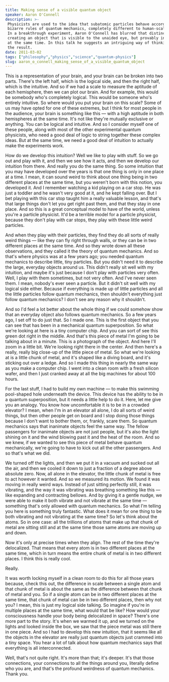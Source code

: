 ```yaml
---
title: Making sense of a visible quantum object
speaker: Aaron O'Connell
description: >-
 Physicists are used to the idea that subatomic particles behave according to the
 bizarre rules of quantum mechanics, completely different to human-scale objects.
 In a breakthrough experiment, Aaron O'Connell has blurred that distinction by
 creating an object that is visible to the unaided eye, but provably in two places
 at the same time. In this talk he suggests an intriguing way of thinking about
 the result.
date: 2011-03-02
tags: ["philosophy","physics","science","quantum-physics"]
slug: aaron_o_connell_making_sense_of_a_visible_quantum_object
---
```


This is a representation of your brain, and your brain can be broken into two parts.
There's the left half, which is the logical side, and then the right half, which is the
intuitive. And so if we had a scale to measure the aptitude of each hemisphere, then we
can plot our brain. And for example, this would be somebody who's completely logical. This
would be someone who's entirely intuitive. So where would you put your brain on this
scale? Some of us may have opted for one of these extremes, but I think for most people in
the audience, your brain is something like this — with a high aptitude in both hemispheres
at the same time. It's not like they're mutually exclusive or anything. You can be logical
and intuitive. And so I consider myself one of these people, along with most of the other
experimental quantum physicists, who need a good deal of logic to string together these
complex ideas. But at the same time, we need a good deal of intuition to actually make the
experiments work.

How do we develop this intuition? Well we like to play with stuff. So we go out and play
with it, and then we see how it acts, and then we develop our intuition from there. And
really you do the same thing. So some intuition that you may have developed over the years
is that one thing is only in one place at a time. I mean, it can sound weird to think
about one thing being in two different places at the same time, but you weren't born with
this notion, you developed it. And I remember watching a kid playing on a car stop. He was
just a toddler and he wasn't very good at it, and he kept falling over. But I bet playing
with this car stop taught him a really valuable lesson, and that's that large things don't
let you get right past them, and that they stay in one place. And so this is a great
conceptual model to have of the world, unless you're a particle physicist. It'd be a
terrible model for a particle physicist, because they don't play with car stops, they play
with these little weird particles.

And when they play with their particles, they find they do all sorts of really weird
things — like they can fly right through walls, or they can be in two different places at
the same time. And so they wrote down all these observations, and they called it the
theory of quantum mechanics. And so that's where physics was at a few years ago; you needed
quantum mechanics to describe little, tiny particles. But you didn't need it to describe
the large, everyday objects around us. This didn't really sit well with my intuition, and
maybe it's just because I don't play with particles very often. Well, I play with them
sometimes, but not very often. And I've never seen them. I mean, nobody's ever seen a
particle. But it didn't sit well with my logical side either. Because if everything is
made up of little particles and all the little particles follow quantum mechanics, then
shouldn't everything just follow quantum mechanics? I don't see any reason why it
shouldn't.

And so I'd feel a lot better about the whole thing if we could somehow show that an
everyday object also follows quantum mechanics. So a few years ago, I set off to do just
that. So I made one. This is the first object that you can see that has been in a
mechanical quantum superposition. So what we're looking at here is a tiny computer chip.
And you can sort of see this green dot right in the middle. And that's this piece of metal
I'm going to be talking about in a minute. This is a photograph of the object. And here
I'll zoom in a little bit. We're looking right there in the center. And then here's a
really, really big close-up of the little piece of metal. So what we're looking at is a
little chunk of metal, and it's shaped like a diving board, and it's sticking out over a
ledge. And so I made this thing in nearly the same way as you make a computer chip. I went
into a clean room with a fresh silicon wafer, and then I just cranked away at all the big
machines for about 100 hours.

For the last stuff, I had to build my own machine — to make this swimming pool-shaped hole
underneath the device. This device has the ability to be in a quantum superposition, but
it needs a little help to do it. Here, let me give you an analogy. You know how
uncomfortable it is to be in a crowded elevator? I mean, when I'm in an elevator all
alone, I do all sorts of weird things, but then other people get on board and I stop doing
those things because I don't want to bother them, or, frankly, scare them. So quantum
mechanics says that inanimate objects feel the same way. The fellow passengers for
inanimate objects are not just people, but it's also the light shining on it and the wind
blowing past it and the heat of the room. And so we knew, if we wanted to see this piece
of metal behave quantum mechanically, we're going to have to kick out all the other
passengers. And so that's what we did.

We turned off the lights, and then we put it in a vacuum and sucked out all the air, and
then we cooled it down to just a fraction of a degree above absolute zero. Now, all alone
in the elevator, the little chunk of metal is free to act however it wanted. And so we
measured its motion. We found it was moving in really weird ways. Instead of just sitting
perfectly still, it was vibrating, and the way it was vibrating was breathing something
like this — like expanding and contracting bellows. And by giving it a gentle nudge, we
were able to make it both vibrate and not vibrate at the same time — something that's only
allowed with quantum mechanics. So what I'm telling you here is something truly fantastic.
What does it mean for one thing to be both vibrating and not vibrating at the same time?
So let's think about the atoms. So in one case: all the trillions of atoms that make up
that chunk of metal are sitting still and at the same time those same atoms are moving up
and down.

Now it's only at precise times when they align. The rest of the time they're delocalized.
That means that every atom is in two different places at the same time, which in turn
means the entire chunk of metal is in two different places. I think this is really cool.

Really.

It was worth locking myself in a clean room to do this for all those years because, check
this out, the difference in scale between a single atom and that chunk of metal is about
the same as the difference between that chunk of metal and you. So if a single atom can be
in two different places at the same time, that chunk of metal can be in two different
places, then why not you? I mean, this is just my logical side talking. So imagine if
you're in multiple places at the same time, what would that be like? How would your
consciousness handle your body being delocalized in space? There's one more part to the
story. It's when we warmed it up, and we turned on the lights and looked inside the box,
we saw that the piece metal was still there in one piece. And so I had to develop this new
intuition, that it seems like all the objects in the elevator are really just quantum
objects just crammed into a tiny space. You hear a lot of talk about how quantum mechanics
says that everything is all interconnected.

Well, that's not quite right. It's more than that; it's deeper. It's that those
connections, your connections to all the things around you, literally define who you are,
and that's the profound weirdness of quantum mechanics. Thank you.

<!--
ad_duration=3.33
event="TED2011"
external_start_time=0
intro_duration=11.82
is_subtitle_required="False"
is_talk_featured="True"
language="en"
language_swap="False"
native_language="en"
number_of_related_talks=6
number_of_speakers=1
number_of_subtitled_videos=30
number_of_tags=4
number_of_talk_download_languages=30
number_of_talk_more_resources=0
number_of_talk_recommendations=0
number_of_talks_take_actions=0
post_ad_duration=0.83
published_timestamp="2011-06-02 00:00:00"
recording_date="2011-03-02"
speaker_description="Physicist"
speaker_is_published=1
speaker_name="Aaron O'Connell"
talk_name="Making sense of a visible quantum object"
talks_tags=["philosophy","physics","science","quantum-physics"]
url_audio="https://download.ted.com/talks/AaronOConnell_2011.mp3?apikey=acme-roadrunner"
url_photo_speaker="https://pe.tedcdn.com/images/ted/4417be34c005ec9aec5f0a914e1484caa3d56fd5_254x191.jpg"
url_photo_talk="https://s3.amazonaws.com/talkstar-photos/uploads/f38ed225-9777-45e8-aa16-5ef8e0e4046c/AaronOConnell_2011-embed.jpg"
url_webpage="https://www.ted.com/talks/aaron_o_connell_making_sense_of_a_visible_quantum_object"
video_type_name="TED Stage Talk"
-->